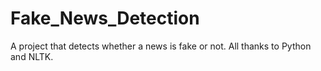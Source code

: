 # Fake_News_Detection
A project that detects whether a news is fake or not. All thanks to Python and NLTK.
